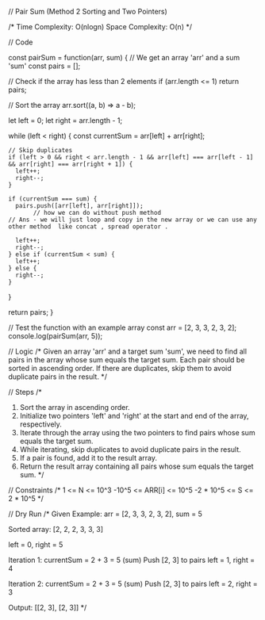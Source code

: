 // Pair Sum (Method 2 Sorting and Two Pointers)

/* 
Time Complexity: O(nlogn)
Space Complexity: O(n)
*/ 

// Code

const pairSum = function(arr, sum) {
  // We get an array 'arr' and a sum 'sum'
  const pairs = [];
  
  // Check if the array has less than 2 elements
  if (arr.length <= 1) return pairs;

  // Sort the array
  arr.sort((a, b) => a - b);
  
  let left = 0;
  let right = arr.length - 1;

  while (left < right) {
    const currentSum = arr[left] + arr[right];

    // Skip duplicates
    if (left > 0 && right < arr.length - 1 && arr[left] === arr[left - 1] && arr[right] === arr[right + 1]) {
      left++;
      right--;
    }

    if (currentSum === sum) {
      pairs.push([arr[left], arr[right]]);
           // how we can do without push method  
   	// Ans - we will just loop and copy in the new array or we can use any other method  like concat , spread operator .
 
      left++;
      right--;
    } else if (currentSum < sum) {
      left++;
    } else {
      right--;
    }
  }
  
  return pairs;
}

// Test the function with an example array
const arr = [2, 3, 3, 2, 3, 2];
console.log(pairSum(arr, 5));

// Logic
/* 
Given an array 'arr' and a target sum 'sum', we need to find all pairs in the array whose sum equals the target sum.
Each pair should be sorted in ascending order. If there are duplicates, skip them to avoid duplicate pairs in the result.
*/

// Steps
/* 
1) Sort the array in ascending order.
2) Initialize two pointers 'left' and 'right' at the start and end of the array, respectively.
3) Iterate through the array using the two pointers to find pairs whose sum equals the target sum.
4) While iterating, skip duplicates to avoid duplicate pairs in the result.
5) If a pair is found, add it to the result array.
6) Return the result array containing all pairs whose sum equals the target sum.
*/

// Constraints
/* 
1 <= N <= 10^3
-10^5 <= ARR[i] <= 10^5
-2 * 10^5 <= S <= 2 * 10^5
*/

// Dry Run
/*
Given Example: arr = [2, 3, 3, 2, 3, 2], sum = 5

Sorted array: [2, 2, 2, 3, 3, 3]

left = 0, right = 5

Iteration 1:
currentSum = 2 + 3 = 5 (sum)
Push [2, 3] to pairs
left = 1, right = 4

Iteration 2:
currentSum = 2 + 3 = 5 (sum)
Push [2, 3] to pairs
left = 2, right = 3

Output: [[2, 3], [2, 3]]
*/
